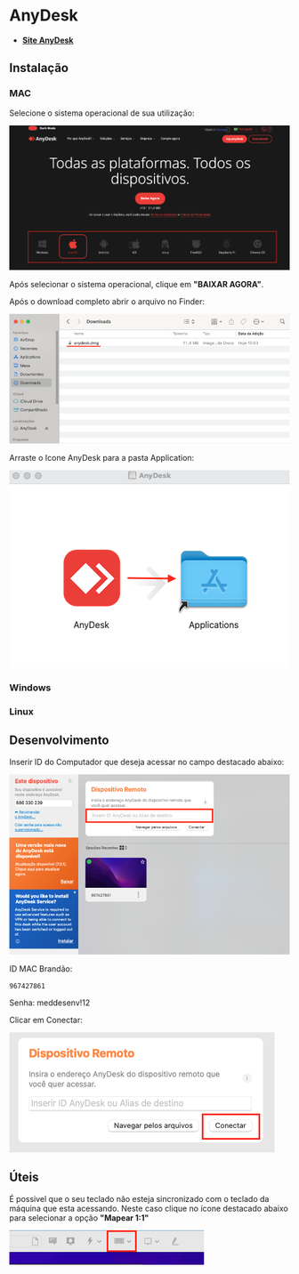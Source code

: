 # AnyDesk

- **[Site AnyDesk](https://anydesk.com/pt/downloads/mac-os)**

## Instalação

### MAC

Selecione o sistema operacional de sua utilização:

![](../../static/img/docs/anydesk/sistema-operacional.png)

Após selecionar o sistema operacional, clique em **"BAIXAR AGORA"**.

Após o download completo abrir o arquivo no Finder:

![](../../static/img/docs/anydesk/arquivo-anydesk.png)

Arraste o Icone AnyDesk para a pasta Application:

![](../../static/img/docs/anydesk/arrastar-anydesk.png)
### Windows

### Linux

## Desenvolvimento

Inserir ID do Computador que deseja acessar no campo destacado abaixo:

![](../../static/img/docs/anydesk/id-anydesk.png)

ID MAC Brandão:

```
967427861
```

Senha: meddesenv!12

Clicar em Conectar:

![](../../static/img/docs/anydesk/conectar-anydesk.png)

## Úteis

É possivel que o seu teclado não esteja sincronizado com o teclado da máquina que esta acessando. Neste caso clique no ícone destacado abaixo para selecionar a opção **"Mapear 1:1"**

![](../../static/img/docs/anydesk/teclado-anydesk.png)
